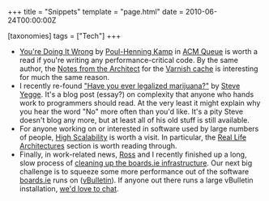 +++
title = "Snippets"
template = "page.html"
date = 2010-06-24T00:00:00Z

[taxonomies]
tags = ["Tech"]
+++

- [You're Doing It Wrong](http://queue.acm.org/detail.cfm?id=1814327) by
  [Poul-Henning Kamp](http://people.freebsd.org/~phk/) in [ACM
  Queue](http://queue.acm.org/) is worth a read if you're writing any
  performance-critical code. By the same author, the [Notes from the
  Architect](http://varnish-cache.org/wiki/ArchitectNotes) for the [Varnish
  cache](http://www.varnish-cache.org/) is interesting for much the same
  reason.
- I recently re-found ["Have you ever legalized
  marijuana?"](http://steve-yegge.blogspot.com/2009/04/have-you-ever-legalized-marijuana.html)
  by [Steve Yegge](http://steve-yegge.blogspot.com/).  It's a blog post
  (essay?) on complexity that anyone who hands work to programmers should
  read. At the very least it might explain why you hear the word "No" more
  often than you'd like. It's a pity Steve doesn't blog any more, but at least
  all of his old stuff is still available.
- For anyone working on or interested in software used by large numbers of
  people, [High Scalability](http://highscalability.com/) is worth a visit. In
  particular, the [Real Life
  Architectures](http://highscalability.com/blog/category/example) section is
  worth reading through.
- Finally, in work-related news, [Ross](http://rossduggan.ie/) and I recently
  finished up a long, slow process of [cleaning up the boards.ie
  infrastructure](http://web.archive.org/web/20110812142318/http://blog.boards.ie/2010/05/27/cleaning-up-a-few-years-of-incremental-infrastructure-growth/).
  Our next big challenge is to squeeze some more performance out of the
  software [boards.ie](http://www.boards.ie/) runs on
  ([vBulletin](http://www.vbulletin.com/)). If anyone out there runs a large
  vBulletin installation, [we'd love to
  chat](http://web.archive.org/web/20110824032435/http://blog.boards.ie/2010/06/03/calling-other-big-vbulletin-forums).

